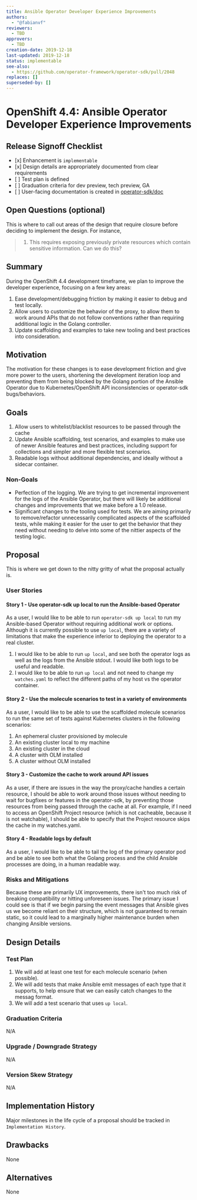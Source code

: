 ```yaml
---
title: Ansible Operator Developer Experience Improvements
authors:
  - "@fabianvf"
reviewers:
  - TBD
approvers:
  - TBD
creation-date: 2019-12-18
last-updated: 2019-12-18
status: implementable
see-also:
  - https://github.com/operator-framework/operator-sdk/pull/2048
replaces: []
superseded-by: []
---
```


# OpenShift 4.4: Ansible Operator Developer Experience Improvements

## Release Signoff Checklist

- \[x\] Enhancement is `implementable`
- \[x\] Design details are appropriately documented from clear requirements
- \[ \] Test plan is defined
- \[ \] Graduation criteria for dev preview, tech preview, GA
- \[ \] User-facing documentation is created in [operator-sdk/doc][operator-sdk-doc]

## Open Questions (optional)

This is where to call out areas of the design that require closure before deciding
to implement the design.  For instance,
 > 1. This requires exposing previously private resources which contain sensitive
  information.  Can we do this?

## Summary

During the OpenShift 4.4 development timeframe, we plan to improve the developer
experience, focusing on a few key areas:

1. Ease development/debugging friction by making it easier to debug and test
    locally.
2. Allow users to customize the behavior of the proxy, to allow them to work around
    APIs that do not follow conventions rather than requiring additional logic in
    the Golang controller.
3. Update scaffolding and examples to take new tooling and best practices into
    consideration.

## Motivation

The motivation for these changes is to ease development friction and give more
power to the users, shortening the development iteration loop and preventing them
from being blocked by the Golang portion of the Ansible Operator due to
Kubernetes/OpenShift API inconsistencies or operator-sdk bugs/behaviors.

## Goals

1. Allow users to whitelist/blacklist resources to be passed through the cache
2. Update Ansible scaffolding, test scenarios, and examples to make use of newer
    Ansible features and best practices, including support for collections and
    simpler and more flexible test scenarios.
3. Readable logs without additional dependencies, and ideally without a sidecar
    container.

### Non-Goals

- Perfection of the logging. We are trying to get incremental improvement for the
    logs of the Ansible Operator, but there will likely be additional changes and
    improvements that we make before a 1.0 release.
- Significant changes to the tooling used for tests. We are aiming primarily to
    remove/refactor unnecessarily complicated aspects of the scaffolded tests,
    while making it easier for the user to get the behavior that they need without
    needing to delve into some of the nittier aspects of the testing logic.

## Proposal

This is where we get down to the nitty gritty of what the proposal actually is.

### User Stories

#### Story 1 - Use operator-sdk up local to run the Ansible-based Operator

As a user, I would like to be able to run `operator-sdk up local` to run my
Ansible-based Operator without requiring additional work or options. Although
it is currently possible to use `up local`, there are a variety of limitations
that make the experience inferior to deploying the operator to a real cluster.

1. I would like to be able to run `up local`, and see both the operator logs as
    well as the logs from the Ansible stdout. I would like both logs to be useful
    and readable.
1. I would like to be able to run `up local` and not need to change my
    `watches.yaml` to reflect the different paths of my host vs the operator
    container.

#### Story 2 - Use the molecule scenarios to test in a variety of environments

As a user, I would like to be able to use the scaffolded molecule scenarios to
run the same set of tests against Kubernetes clusters in the following scenarios:

1. An ephemeral cluster provisioned by molecule
1. An existing cluster local to my machine
1. An existing cluster in the cloud
1. A cluster with OLM installed
1. A cluster without OLM installed


#### Story 3 - Customize the cache to work around API issues

As a user, if there are issues in the way the proxy/cache handles a certain resource,
I should be able to work around those issues without needing to wait for bugfixes or
features in the operator-sdk, by preventing those resources from being passed through
the cache at all. For example, if I need to access an OpenShift Project resource (which
is not cacheable, because it is not watchable), I should be able to specify that the
Project resource skips the cache in my watches.yaml.


#### Story 4 - Readable logs by default

As a user, I would like to be able to tail the log of the primary operator pod and be
able to see both what the Golang process and the child Ansible processes are doing,
in a human readable way.


### Risks and Mitigations

Because these are primarily UX improvements, there isn't too much risk of breaking
compatibility or hitting unforeseen issues. The primary issue I could see is that
if we begin parsing the event messages that Ansible gives us we become reliant on
their structure, which is not guaranteed to remain static, so it could lead to a
marginally higher maintenance burden when changing Ansible versions.

## Design Details

### Test Plan

1. We will add at least one test for each molecule scenario (when possible).
1. We will add tests that make Ansible emit messages of each type that it supports,
    to help ensure that we can easily catch changes to the messag format.
1. We will add a test scenario that uses `up local`.

### Graduation Criteria

N/A

### Upgrade / Downgrade Strategy

N/A

### Version Skew Strategy

N/A

## Implementation History

Major milestones in the life cycle of a proposal should be tracked in `Implementation
History`.

## Drawbacks

None

## Alternatives

None

[operator-sdk-doc]:  ../../doc
